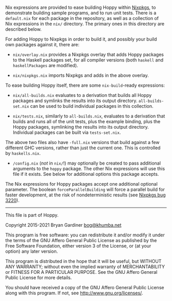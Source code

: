 Nix expressions are provided to ease building Hoppy within
[Nixpkgs](https://nixos.org/nixpkgs), to demonstrate building sample programs,
and to run unit tests.  There is a `default.nix` for each package in the
repository, as well as a collection of Nix expressions in the `nix/` directory.
The primary ones in this directory are described below.

For adding Hoppy to Nixpkgs in order to build it, and possibly your build own
packages against it, there are:

- `nix/overlay.nix` provides a Nixpkgs overlay that adds Hoppy packages to the
  Haskell packages set, for all compiler versions (both `haskell` and
  `haskellPackages` are modified).

- `nix/nixpkgs.nix` imports Nixpkgs and adds in the above overlay.

To ease building Hoppy itself, there are some `nix-build`-ready expressions:

- `nix/all-builds.nix` evaluates to a derivation that builds all Hoppy packages
  and symlinks the results into its output directory.  `all-builds-set.nix` can
  be used to build individual packages in this collection.

- `nix/tests.nix`, similarly to `all-builds.nix`, evaluates to a derivation that
  builds and runs all of the unit tests, plus the example binding, plus the
  Hoppy packages, symlinking the results into its output directory.  Individual
  packages can be built via `tests-set.nix`.

The above two files also have `-full.nix` versions that build against a few
different GHC versions, rather than just the current one.  This is controlled by
`haskells.nix`.

- `/config.nix` (*not* in `nix/`!) may optionally be created to pass additional
  arguments to the `hoppy` package.  The other Nix expressions will use this
  file if it exists.  See below for additional options this package accepts.

The Nix expressions for Hoppy packages accept one additional optional parameter.
The boolean `forceParallelBuilding` will force a parallel build for faster
development, at the risk of nondeterministic results (see
[Nixpkgs bug 3220](https://github.com/NixOS/nixpkgs/issues/3220)).

---

This file is part of Hoppy.

Copyright 2015-2021 Bryan Gardiner <bog@khumba.net>

This program is free software: you can redistribute it and/or modify
it under the terms of the GNU Affero General Public License as published by
the Free Software Foundation, either version 3 of the License, or
(at your option) any later version.

This program is distributed in the hope that it will be useful,
but WITHOUT ANY WARRANTY; without even the implied warranty of
MERCHANTABILITY or FITNESS FOR A PARTICULAR PURPOSE.  See the
GNU Affero General Public License for more details.

You should have received a copy of the GNU Affero General Public License
along with this program.  If not, see <http://www.gnu.org/licenses/>.
